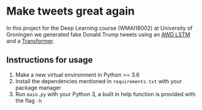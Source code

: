 # Make tweets great again

In this project for the Deep Learning course (WMAI18002) at University of Groningen we generated fake Donald Trump tweets using an [AWD LSTM](https://arxiv.org/abs/1708.02182) and a [Transformer](https://arxiv.org/abs/1706.03762). 

## Instructions for usage
1. Make a new virtual environment in Python >= 3.6
2. Install the dependencies mentioned in `requirements.txt` with your package manager
3. Run `main.py` with your Python 3, a built in help function is provided with the flag `-h`
